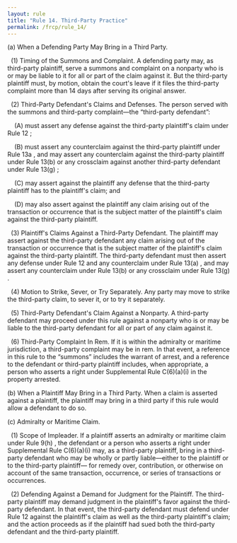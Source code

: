 ```yaml
---
layout: rule
title: "Rule 14. Third-Party Practice"
permalink: /frcp/rule_14/
---
```


(a) When a Defending Party May Bring in a Third Party.


&nbsp;&nbsp;(1) Timing of the Summons and Complaint. A defending party may, as third-party plaintiff, serve a summons and complaint on a nonparty who is or may be liable to it for all or part of the claim against it. But the third-party plaintiff must, by motion, obtain the court's leave if it files the third-party complaint more than 14 days after serving its original answer.


&nbsp;&nbsp;(2) Third-Party Defendant's Claims and Defenses. The person served with the summons and third-party complaint—the “third-party defendant”:


&nbsp;&nbsp;&nbsp;&nbsp;(A) must assert any defense against the third-party plaintiff's claim under Rule 12 ;


&nbsp;&nbsp;&nbsp;&nbsp;(B) must assert any counterclaim against the third-party plaintiff under Rule 13a , and may assert any counterclaim against the third-party plaintiff under Rule 13(b) or any crossclaim against another third-party defendant under Rule 13(g) ;


&nbsp;&nbsp;&nbsp;&nbsp;(C) may assert against the plaintiff any defense that the third-party plaintiff has to the plaintiff's claim; and


&nbsp;&nbsp;&nbsp;&nbsp;(D) may also assert against the plaintiff any claim arising out of the transaction or occurrence that is the subject matter of the plaintiff's claim against the third-party plaintiff.


&nbsp;&nbsp;(3) Plaintiff's Claims Against a Third-Party Defendant. The plaintiff may assert against the third-party defendant any claim arising out of the transaction or occurrence that is the subject matter of the plaintiff's claim against the third-party plaintiff. The third-party defendant must then assert any defense under Rule 12 and any counterclaim under Rule 13(a) , and may assert any counterclaim under Rule 13(b) or any crossclaim under Rule 13(g) .


&nbsp;&nbsp;(4) Motion to Strike, Sever, or Try Separately. Any party may move to strike the third-party claim, to sever it, or to try it separately.


&nbsp;&nbsp;(5) Third-Party Defendant's Claim Against a Nonparty. A third-party defendant may proceed under this rule against a nonparty who is or may be liable to the third-party defendant for all or part of any claim against it.


&nbsp;&nbsp;(6) Third-Party Complaint In Rem. If it is within the admiralty or maritime jurisdiction, a third-party complaint may be in rem. In that event, a reference in this rule to the “summons” includes the warrant of arrest, and a reference to the defendant or third-party plaintiff includes, when appropriate, a person who asserts a right under Supplemental Rule C(6)(a)(i) in the property arrested.


(b) When a Plaintiff May Bring in a Third Party. When a claim is asserted against a plaintiff, the plaintiff may bring in a third party if this rule would allow a defendant to do so.


(c) Admiralty or Maritime Claim.


&nbsp;&nbsp;(1) Scope of Impleader. If a plaintiff asserts an admiralty or maritime claim under Rule 9(h) , the defendant or a person who asserts a right under Supplemental Rule C(6)(a)(i) may, as a third-party plaintiff, bring in a third-party defendant who may be wholly or partly liable—either to the plaintiff or to the third-party plaintiff— for remedy over, contribution, or otherwise on account of the same transaction, occurrence, or series of transactions or occurrences.


&nbsp;&nbsp;(2) Defending Against a Demand for Judgment for the Plaintiff. The third-party plaintiff may demand judgment in the plaintiff's favor against the third-party defendant. In that event, the third-party defendant must defend under Rule 12 against the plaintiff's claim as well as the third-party plaintiff's claim; and the action proceeds as if the plaintiff had sued both the third-party defendant and the third-party plaintiff.